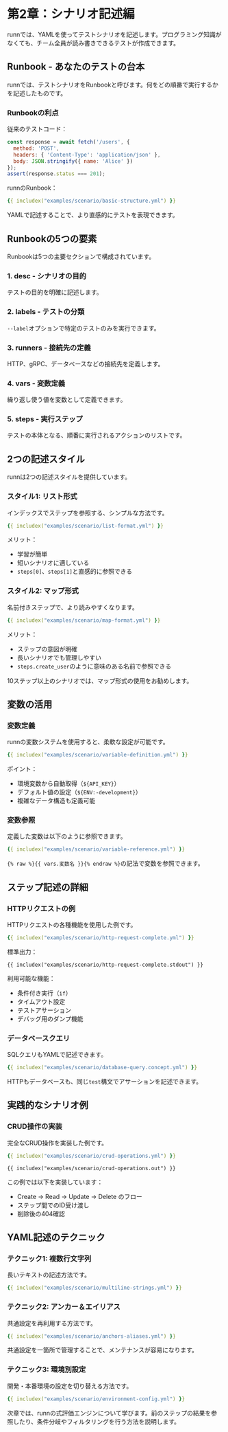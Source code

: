 # 第2章：シナリオ記述編

runnでは、YAMLを使ってテストシナリオを記述します。プログラミング知識がなくても、チーム全員が読み書きできるテストが作成できます。

## Runbook - あなたのテストの台本

runnでは、テストシナリオをRunbookと呼びます。何をどの順番で実行するかを記述したものです。

### Runbookの利点

従来のテストコード：
```javascript
const response = await fetch('/users', {
  method: 'POST',
  headers: { 'Content-Type': 'application/json' },
  body: JSON.stringify({ name: 'Alice' })
});
assert(response.status === 201);
```

runnのRunbook：
```yaml
{{ includex("examples/scenario/basic-structure.yml") }}
```

YAMLで記述することで、より直感的にテストを表現できます。

## Runbookの5つの要素

Runbookは5つの主要セクションで構成されています。

### 1. desc - シナリオの目的
テストの目的を明確に記述します。

### 2. labels - テストの分類
`--label`オプションで特定のテストのみを実行できます。

### 3. runners - 接続先の定義
HTTP、gRPC、データベースなどの接続先を定義します。

### 4. vars - 変数定義
繰り返し使う値を変数として定義できます。

### 5. steps - 実行ステップ
テストの本体となる、順番に実行されるアクションのリストです。

## 2つの記述スタイル

runnは2つの記述スタイルを提供しています。

### スタイル1: リスト形式

インデックスでステップを参照する、シンプルな方法です。

```yaml
{{ includex("examples/scenario/list-format.yml") }}
```

メリット：

- 学習が簡単
- 短いシナリオに適している
- `steps[0]`、`steps[1]`と直感的に参照できる

### スタイル2: マップ形式

名前付きステップで、より読みやすくなります。

```yaml
{{ includex("examples/scenario/map-format.yml") }}
```

メリット：

- ステップの意図が明確
- 長いシナリオでも管理しやすい
- `steps.create_user`のように意味のある名前で参照できる

10ステップ以上のシナリオでは、マップ形式の使用をお勧めします。

## 変数の活用

### 変数定義

runnの変数システムを使用すると、柔軟な設定が可能です。

```yaml
{{ includex("examples/scenario/variable-definition.yml") }}
```

ポイント：

- 環境変数から自動取得（`${API_KEY}`）
- デフォルト値の設定（`${ENV:-development}`）
- 複雑なデータ構造も定義可能

### 変数参照

定義した変数は以下のように参照できます。

```yaml
{{ includex("examples/scenario/variable-reference.yml") }}
```

`{% raw %}{{ vars.変数名 }}{% endraw %}`の記法で変数を参照できます。

## ステップ記述の詳細

### HTTPリクエストの例

HTTPリクエストの各種機能を使用した例です。

```yaml
{{ includex("examples/scenario/http-request-complete.yml") }}
```

標準出力：

```
{{ includex("examples/scenario/http-request-complete.stdout") }}
```

利用可能な機能：

- 条件付き実行（`if`）
- タイムアウト設定
- テストアサーション
- デバッグ用のダンプ機能

### データベースクエリ

SQLクエリもYAMLで記述できます。

```yaml
{{ includex("examples/scenario/database-query.concept.yml") }}
```

HTTPもデータベースも、同じ`test`構文でアサーションを記述できます。

## 実践的なシナリオ例

### CRUD操作の実装

完全なCRUD操作を実装した例です。

```yaml
{{ includex("examples/scenario/crud-operations.yml") }}
```

```
{{ includex("examples/scenario/crud-operations.out") }}
```

この例では以下を実装しています：

- Create → Read → Update → Delete のフロー
- ステップ間でのID受け渡し
- 削除後の404確認

## YAML記述のテクニック

### テクニック1: 複数行文字列

長いテキストの記述方法です。

```yaml
{{ includex("examples/scenario/multiline-strings.yml") }}
```

### テクニック2: アンカー＆エイリアス

共通設定を再利用する方法です。

```yaml
{{ includex("examples/scenario/anchors-aliases.yml") }}
```

共通設定を一箇所で管理することで、メンテナンスが容易になります。

### テクニック3: 環境別設定

開発・本番環境の設定を切り替える方法です。

```yaml
{{ includex("examples/scenario/environment-config.yml") }}
```


次章では、runnの式評価エンジンについて学びます。前のステップの結果を参照したり、条件分岐やフィルタリングを行う方法を説明します。